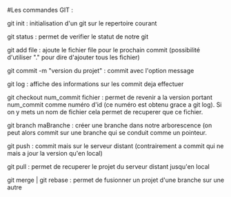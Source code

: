 #Les commandes GIT :

git init : initialisation d'un git sur le repertoire courant

git status : permet de verifier le statut de notre git

git add file : ajoute le fichier file pour le prochain commit (possibilité d'utiliser "." pour dire d'ajouter tous les fichier)

git commit -m "version du projet" : commit avec l'option message

git log : affiche des informations sur les commit deja effectuer

git checkout num_commit fichier : permet de revenir a la version portant num_commit comme numéro d'id (ce numéro est obtenu grace a git log). Si on y mets un nom de fichier cela permet de recuperer que ce fichier.

git branch maBranche : créer une branche dans notre arborescence (on peut alors commit sur une branche qui se conduit comme un pointeur.

git push : commit mais sur le serveur distant (contrairement a commit qui ne mais a jour la version qu'en local)

git pull : permet de recuperer le projet du serveur distant jusqu'en local

git merge | git rebase : permet de fusionner un projet d'une branche sur une autre
